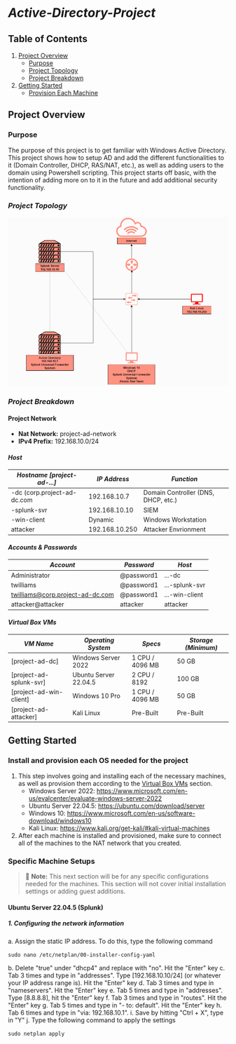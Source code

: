 # *Active-Directory-Project*

## Table of Contents

1. [Project Overview](#project-overview)
   - [Purpose](#purpose)
   - [Project Topology](#project-topology)
   - [Project Breakdown](#project-breakdown)
2. [Getting Started](#getting-started)
   - [Provision Each Machine](#install-and-provision-each-os-needed-for-the-project)

## Project Overview

### Purpose
The purpose of this project is to get familiar with Windows Active Directory. This project shows how to setup AD and add the different functionalities to it (Domain Controller, DHCP, RAS/NAT, etc.), as well as adding users to the domain using Powershell scripting. This project starts off basic, with the intention of adding more on to it in the future and add additional security functionality.

### *Project Topology*
![Project Topology](https://github.com/TrystanW02/Active-Directory-Project/blob/main/Images/Screenshot%202025-04-14%20122830.png?raw=true)

### *Project Breakdown*

#### Project Network
- **Nat Network:** project-ad-network
- **IPv4 Prefix:** 192.168.10.0/24

#### *Host*
| *Hostname [project-ad-...]* | *IP Address*   | *Function*                          |
|-----------------------------|----------------|-------------------------------------|
|-dc (corp.project-ad-dc.com  | 192.168.10.7   | Domain Controller (DNS, DHCP, etc.) |
|-splunk-svr                  | 192.168.10.10  | SIEM                                |
|-win-client                  | Dynamic        | Windows Workstation                 |
| attacker                    | 192.168.10.250 | Attacker Envrionment                |

#### *Accounts & Passwords*
| *Account*                        | *Password* | *Host*         |
|----------------------------------|------------|----------------|
| Administrator                    | @password1 | ...-dc         |
| twilliams                        | @password1 | ...-splunk-svr |
| twilliams@corp.project-ad-dc.com | @password1 | ...-win-client |
| attacker@attacker                | attacker   | attacker       |

#### *Virtual Box VMs*
| *VM Name*               | *Operating System*    | *Specs*         | *Storage (Minimum)* |
|-------------------------|-----------------------|-----------------|---------------------|
| [project-ad-dc]         | Windows Server 2022   | 1 CPU / 4096 MB | 50 GB               |
| [project-ad-splunk-svr] | Ubuntu Server 22.04.5 | 2 CPU / 8192    | 100 GB              |
| [project-ad-win-client] | Windows 10 Pro        | 1 CPU / 4096 MB | 50 GB               |
| [project-ad-attacker]   | Kali Linux            | Pre-Built       | Pre-Built           |

## Getting Started

### Install and provision each OS needed for the project
1. This step involves going and installing each of the necessary machines, as well as provision them according to the [Virtual Box VMs](#virtual-box-vms) section.
   - Windows Server 2022: https://www.microsoft.com/en-us/evalcenter/evaluate-windows-server-2022
   - Ubuntu Server 22.04.5: https://ubuntu.com/download/server
   - Windows 10: https://www.microsoft.com/en-us/software-download/windows10
   - Kali Linux: https://www.kali.org/get-kali/#kali-virtual-machines
2. After each machine is installed and provisioned, make sure to connect all of the machines to the NAT network that you created.

### Specific Machine Setups

> :memo: **Note:** This next section will be for any specific configurations needed for the machines. This section will not cover initial installation settings or adding guest additions.

#### Ubuntu Server 22.04.5 (Splunk)
##### 1. Configuring the network information
a. Assign the static IP address. To do this, type the following command
```
sudo nano /etc/netplan/00-installer-config-yaml
```
b. Delete "true" under "dhcp4" and replace with "no". Hit the "Enter" key
c. Tab 3 times and type in "addresses". Type [192.168.10.10/24] (or whatever your IP address range is). Hit the "Enter" key
d. Tab 3 times and type in "nameservers". Hit the "Enter" key
e. Tab 5 times and type in "addresses". Type [8.8.8.8], hit the "Enter" key
f. Tab 3 times and type in "routes". Hit the "Enter" key
g. Tab 5 times and type in "- to: default". Hit the "Enter" key
h. Tab 6 times and type in "via: 192.168.10.1".
i. Save by hitting "Ctrl + X", type in "Y"
j. Type the following command to apply the settings
```
sudo netplan apply
```
